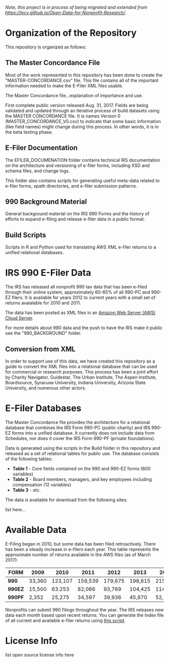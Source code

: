 *Note, this project is in process of being migrated and extended from https://lecy.github.io/Open-Data-for-Nonprofit-Research/*.

# Organization of the Repository

This repository is organized as follows:



## The Master Concordance File

Most of the work represented in this repository has been done to create the "MASTER-CONCORDANCE.csv" file. This file contains all of the important information needed to make the E-Filer XML files usable.

The Master Concordance file...explanation of importance and use.

First complete public version released Aug. 31, 2017. Fields are being validated and updated through an iterative process of build datasets using the MASTER CONCORDANCE file. It is names Version 0 (MASTER_CONCORDANCE_V0.csv) to indicate that some basic information (like field names) might change during this process. In other words, it is in the beta testing phase. 


## E-Filer Documentation

The EFILER_DOCUMENATION folder contains technical IRS documentation on the architecture and versioning of e-filer forms, including XSD and schema files, and change logs.

This folder also contains scripts for generating useful meta-data related to e-filer forms, xpath directories, and e-filer submission patterns. 



## 990 Background Material

General background material on the IRS 990 Forms and the history of efforts to expand e-filing and release e-filer data in a public format.



## Build Scripts

Scripts in R and Python used for translating AWS XML e-filer returns to a unified relational databases.



# IRS 990 E-Filer Data


The IRS has released all nonprofit 990 tax data that has been e-filed through their online system, approximately 60-65% of all 990-PC and 990-EZ filers. It is available for years 2012 to current years with a small set of returns avaialable for 2010 and 2011. 

The data has been posted as XML files in an [Amazon Web Server (AWS) Cloud Server](https://aws.amazon.com/public-datasets/irs-990/). 

For more details about 990 data and the push to have the IRS make it public see the "990_BACKGROUND" folder. 


## Conversion from XML

In order to support use of this data, we have created this repository as a guide to convert the XML files into a relational database that can be used for commercial or research purposes. This process has been a joint effort by Charity Navigator, Guidestar, The Urban Institute, The Aspen Institute, Boardsource, Syracuse University, Indiana University, Arizona State University, and numerous other actors. 






# E-Filer Databases

The Master Concordance file provides the architecture for a relational database that combines the IRS Form 990-PC (public charity) and IRS 990-EZ forms into a unified database. It currently does not include data from Schedules, nor does it cover the IRS Form 990-PF (private foundations). 

Data is generated using the scripts in the Build folder in this repository and released as a set of relational tables for public use. The database consists of the following tables:

* **Table 1** - Core fields contained on the 990 and 990-EZ forms (600 variables)
* **Table 2** - Board members, managers, and key employees including compensation (12 variables)
* **Table 3** - etc.

The data is available for download from the following sites:

list here...



# Available Data

E-Filing began in 2010, but some data has been filed retroactively. There has been a steady increase in e-filers each year. This table represents the approximate number of returns available in the AWS files (as of March 2017):

 **FORM** | 2009 |  2010 |  2011  | 2012  | 2013  | 2014 |  2015
-------|-------|--------|-------|-------|------|-------|------- 
**990**  | 33,360 | 123,107 | 159,539 | 179,675 | 198,615 | 215,764 | 73,233
**990EZ** | 15,500 | 63.253 |  82,066 |  93,769 | 104,425  | 114,822  | 60,967
**990PF**  | 2,352 | 25,275  | 34,597  | 39,936 | 45,870  | 52,617  | 34,387

Nonprofits can submit 990 filings throughout the year. The IRS releases new data each month based upon recent returns. You can generate the Index file of all current and available e-filer returns using [this script](https://github.com/Nonprofit-Open-Data-Collective/irs-990-efiler-database/blob/master/Build-Efiler-Index.RMD).



# License Info

list open source license info here
